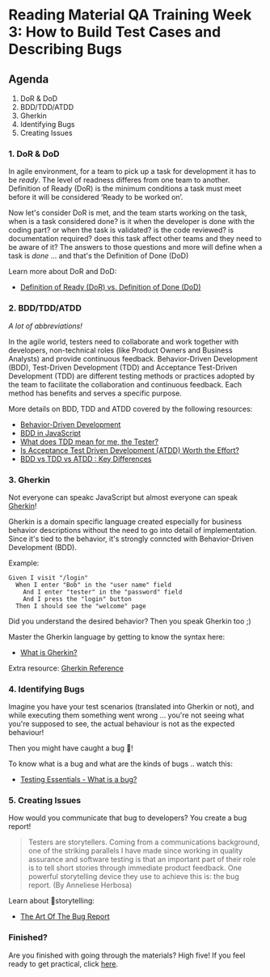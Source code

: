 # Reading Material QA Training Week 3: How to Build Test Cases and Describing Bugs

## Agenda

1. DoR & DoD
2. BDD/TDD/ATDD
3. Gherkin
4. Identifying Bugs
5. Creating Issues

### 1. DoR & DoD

In agile environment, for a team to pick up a task for development it has to be _ready_. The level of readness differes from one team to another. Definition of Ready (DoR) is the minimum conditions a task must meet before it will be considered ‘Ready to be worked on’.

Now let's consider DoR is met, and the team starts working on the task, when is a task considered done? is it when the developer is done with the coding part? or when the task is validated? is the code reviewed? is documentation required? does this task affect other teams and they need to be aware of it? 
The answers to those questions and more will define when a task is _done_ ... and that's the Definition of Done (DoD)

Learn more about DoR and DoD:

- [Definition of Ready (DoR) vs. Definition of Done (DoD)](https://www.linkedin.com/pulse/definition-ready-dor-vs-done-dod-brian-will/)

### 2. BDD/TDD/ATDD

_A lot of abbreviations!_

In the agile world, testers need to collaborate and work together with developers, non-technical roles (like Product Owners and Business Analysts) and provide continuous feedback. Behavior-Driven Development (BDD), Test-Driven Development (TDD) and Acceptance Test-Driven Development (TDD) are  different testing methods or practices adopted by the team to facilitate the collaboration and continuous feedback. Each method has benefits and serves a specific purpose. 

More details on BDD, TDD and ATDD covered by the following resources:

- [Behavior-Driven Development](https://www.linkedin.com/learning/behavior-driven-development/collaboration-with-behavior-driven-development-bdd)
- [BDD in JavaScript](https://www.sitepoint.com/bdd-javascript-cucumber-gherkin/)
- [What does TDD mean for me, the Tester?](https://www.ministryoftesting.com/dojo/series/the-testing-planet-archive/lessons/what-does-tdd-mean-for-me-the-tester)
- [Is Acceptance Test Driven Development (ATDD) Worth the Effort?](https://www.ministryoftesting.com/dojo/lessons/is-acceptance-test-driven-development-atdd-worth-the-effort)
- [BDD vs TDD vs ATDD : Key Differences](https://www.browserstack.com/guide/tdd-vs-bdd-vs-atdd)

### 3. Gherkin
Not everyone can speakc JavaScript but almost everyone can speak [Gherkin](https://cucumber.io/docs/gherkin/reference/)!

Gherkin is a domain specific language created especially for business behavior descriptions without the need to go into detail of implementation. Since it's tied to the behavior, it's strongly conncted with Behavior-Driven Development (BDD).

Example: 
```
Given I visit "/login"
  When I enter "Bob" in the "user name" field
    And I enter "tester" in the "password" field
    And I press the "login" button
  Then I should see the "welcome" page
```

Did you understand the desired behavior? Then you speak Gherkin too ;)

Master the Gherkin language by getting to know the syntax here:

- [What is Gherkin?](https://www.guru99.com/gherkin-test-cucumber.html)

Extra resource: [Gherkin Reference](https://cucumber.io/docs/gherkin/reference/)

### 4. Identifying Bugs
Imagine you have your test scenarios (translated into Gherkin or not), and while executing them something went wrong ... you're not seeing what you're supposed to see, the actual behaviour is not as the expected behaviour! 

Then you might have caught a bug 🐞! 

To know what is a bug and what are the kinds of bugs .. watch this:

- [Testing Essentials - What is a bug?](https://www.youtube.com/watch?v=jvBoKXDCvLE)

### 5. Creating Issues
How would you communicate that bug to developers? You create a bug report!

> Testers are storytellers. Coming from a communications background, one of the striking parallels I have made since working in quality assurance and software testing is that an important part of their role is to tell short stories through immediate product feedback. One powerful storytelling device they use to achieve this is: the bug report. (By Anneliese Herbosa)

Learn about 🐞storytelling:

- [The Art Of The Bug Report](https://www.ministryoftesting.com/dojo/series/the-testing-planet-2019/lessons/the-art-of-the-bug-report)

### Finished?

Are you finished with going through the materials? High five! If you feel ready to get practical, click [here](./MAKEME.md).
